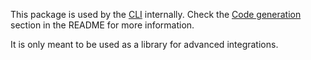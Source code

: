 This package is used by the [CLI](https://github.com/xataio/client-ts/tree/main/cli) internally. Check the [Code generation](https://github.com/xataio/client-ts/tree/main/cli#code-generation) section in the README for more information.

It is only meant to be used as a library for advanced integrations.

